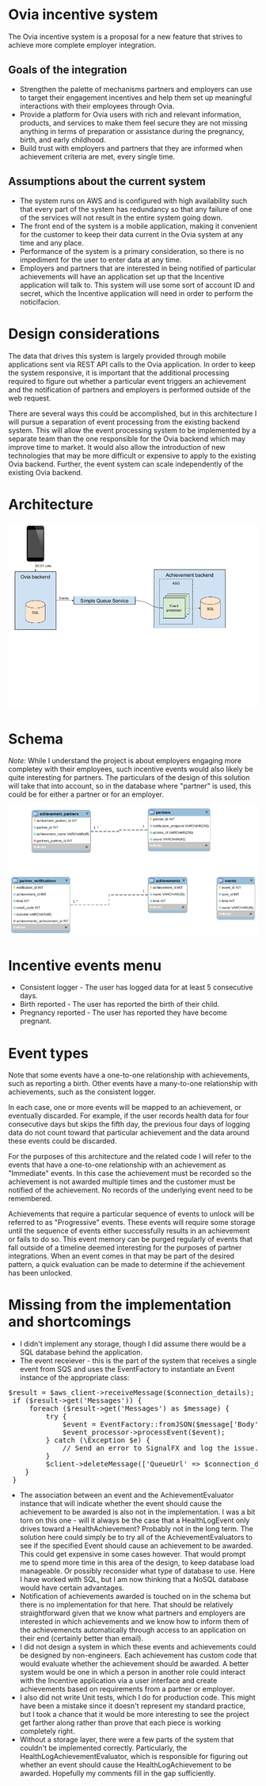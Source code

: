 # Ovia incentive system

The Ovia incentive system is a proposal for a new feature that strives to achieve more complete employer integration.

## Goals of the integration
* Strengthen the palette of mechanisms partners and employers can use to target their engagement incentives and help them set up meaningful interactions with their employees through Ovia.
* Provide a platform for Ovia users with rich and relevant information, products, and services to make them feel secure they are not missing anything in terms of preparation or assistance during the pregnancy, birth, and early childhood.
* Build trust with employers and partners that they are informed when achievement criteria are met, every single time.

## Assumptions about the current system
* The system runs on AWS and is configured with high availability such that every part of the system has redundancy so that any failure of one of the services will not result in the entire system going down.
* The front end of the system is a mobile application, making it convenient for the customer to keep their data current in the Ovia system at any time and any place.
* Performance of the system is a primary consideration, so there is no impediment for the user to enter data at any time.
* Employers and partners that are interested in being notified of particular achievements will have an application set up that the Incentive application will talk to. This system will use some sort of account ID and secret, which the Incentive application will need in order to perform the noticifacion.

# Design considerations
The data that drives this system is largely provided through mobile applications sent via REST API calls to the Ovia application. In order to keep the system responsive, it is important that the additional processing required to figure out whether a particular event triggers an achievement and the notification of partners and employers is performed outside of the web request.

There are several ways this could be accomplished, but in this architecture I will pursue a separation of event processing from the existing backend system. This will allow the event processing system to be implemented by a separate team than the one responsible for the Ovia backend which may improve time to market. It would also allow the introduction of new technologies that may be more difficult or expensive to apply to the existing Ovia backend. Further, the event system can scale independently of the existing Ovia backend.

# Architecture

![High level architecture diagram](images/HighLevelArchitecture.png)

# Schema
*Note:* While I understand the project is about employers engaging more completey with their employees, such incentive events would also likely be quite interesting for partners. The particulars of the design of this solution will take that into account, so in the database where "partner" is used, this could be for either a partner or for an employer.

![Incentive schema](images/Schema.png)

# Incentive events menu

* Consistent logger - The user has logged data for at least 5 consecutive days.
* Birth reported - The user has reported the birth of their child.
* Pregnancy reported - The user has reported they have become pregnant.

# Event types
Note that some events have a one-to-one relationship with achievements, such as reporting a birth. Other events have a many-to-one relationship with achievements, such as the consistent logger.

In each case, one or more events will be mapped to an achievement, or eventually discarded. For example, if the user records health data for four consecutive days but skips the fifth day, the previous four days of logging data do not count toward that particular achievement and the data around these events could be discarded.

For the purposes of this architecture and the related code I will refer to the events that have a one-to-one relationship with an achievement as "Immediate" events. In this case the achievement must be recorded so the achievement is not awarded multiple times and the customer must be notified of the achievement. No records of the underlying event need to be remembered.

Achievements that require a particular sequence of events to unlock will be referred to as "Progressive" events. These events will require some storage until the sequence of events either successfully results in an achievement or fails to do so. This event memory can be purged regularly of events that fall outside of a timeline deemed interesting for the purposes of partner integrations. When an event comes in that may be part of the desired pattern, a quick evaluation can be made to determine if the achievement has been unlocked.

# Missing from the implementation and shortcomings
* I didn't implement any storage, though I did assume there would be a SQL database behind the application.
* The event receiever - this is the part of the system that receives a single event from SQS and uses the EventFactory to instantiate an Event instance of the appropriate class:
<pre>
$result = $aws_client->receiveMessage($connection_details);
 if ($result->get('Messages')) {
     foreach ($result->get('Messages') as $message) {
         try {
             $event = EventFactory::fromJSON($message['Body']);
             $event_processor->processEvent($event);
         } catch (\Exception $e) {
             // Send an error to SignalFX and log the issue.
         }
         $client->deleteMessage(['QueueUrl' => $connection_details->QueueUrl, 'ReceiptHandle' => $message['ReceiptHandle']]);
    }
 }
</pre>

* The association between an event and the AchievementEvaluator instance that will indicate whether the event should cause the achievement to be awarded is also not in the implementation. I was a bit torn on this one - will it always be the case that a HealthLogEvent only drives toward a HealthAchievement? Probably not in the long term. The solution here could simply be to try all of the AchievementEvaluators to see if the specified Event should cause an achievement to be awarded. This could get expensive in some cases however. That would prompt me to spend more time in this area of the design, to keep database load manageable. Or possibly reconsider what type of database to use. Here I have worked with SQL, but I am now thinking that a NoSQL database would have certain advantages.
* Notification of achievements awarded is touched on in the schema but there is no implementation for that here. That should be relatively straightforward given that we know what partners and employers are interested in which achievements and we know how to inform them of the achievemencts automatically through access to an application on their end (certainly better than email).
* I did not design a system in which these events and achievements could be designed by non-engineers. Each achievement has custom code that would evaluate whether the achievement should be awarded. A better system would be one in which a person in another role could interact with the Incentive application via a user interface and create achievements based on requirements from a partner or employer.
* I also did not write Unit tests, which I do for production code. This might have been a mistake since it doesn't represent my standard practice, but I took a chance that it would be more interesting to see the project get farther along rather than prove that each piece is working completely right.
* Without a storage layer, there were a few parts of the system that couldn't be implemented correctly. Particularly, the HealthLogAchievementEvaluator, which is responsible for figuring out whether an event should cause the HealthLogAchievement to be awarded. Hopefully my comments fill in the gap sufficiently.

